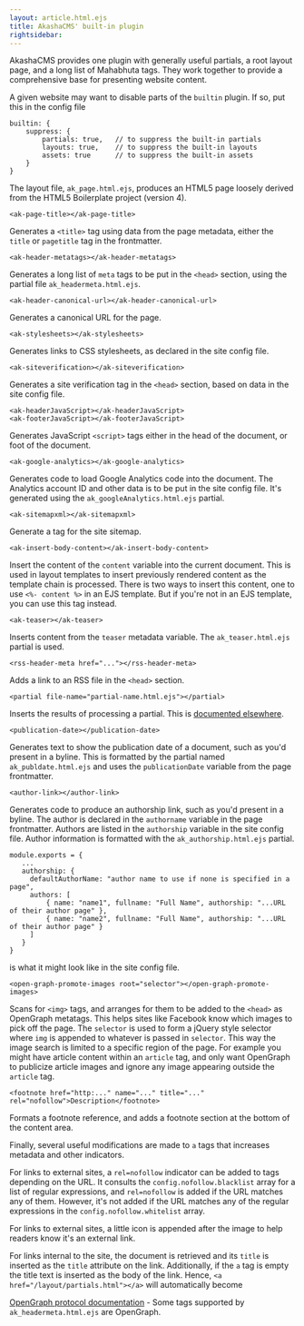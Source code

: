 ```yaml
---
layout: article.html.ejs
title: AkashaCMS' built-in plugin
rightsidebar:
---
```


AkashaCMS provides one plugin with generally useful partials, a root layout page, and a long list of Mahabhuta tags.  They work together to provide a comprehensive base for presenting website content.

A given website may want to disable parts of the `builtin` plugin.  If so, put this in the config file

```
builtin: {
    suppress: {
        partials: true,   // to suppress the built-in partials
        layouts: true,    // to suppress the built-in layouts
        assets: true      // to suppress the built-in assets
    }
}
```

The layout file, `ak_page.html.ejs`, produces an HTML5 page loosely derived from the HTML5 Boilerplate project (version 4).

    <ak-page-title></ak-page-title>

Generates a `<title>` tag using data from the page metadata, either the `title` or `pagetitle` tag in the frontmatter.

    <ak-header-metatags></ak-header-metatags>

Generates a long list of `meta` tags to be put in the `<head>` section, using the partial file `ak_headermeta.html.ejs`.

    <ak-header-canonical-url></ak-header-canonical-url>

Generates a canonical URL for the page.

    <ak-stylesheets></ak-stylesheets>

Generates links to CSS stylesheets, as declared in the site config file.

    <ak-siteverification></ak-siteverification>

Generates a site verification tag in the `<head>` section, based on data in the site config file.

    <ak-headerJavaScript></ak-headerJavaScript>
    <ak-footerJavaScript></ak-footerJavaScript>

Generates JavaScript `<script>` tags either in the head of the document, or foot of the document.

    <ak-google-analytics></ak-google-analytics>

Generates code to load Google Analytics code into the document.  The Analytics account ID and other data is to be put in the site config file.  It's generated using the `ak_googleAnalytics.html.ejs` partial.

    <ak-sitemapxml></ak-sitemapxml>

Generate a tag for the site sitemap.

    <ak-insert-body-content></ak-insert-body-content>

Insert the content of the `content` variable into the current document.  This is used in layout templates to insert previously rendered content as the template chain is processed.  There is two ways to insert this content, one to use `<%- content %>` in an EJS template.  But if you're not in an EJS template, you can use this tag instead.

    <ak-teaser></ak-teaser>

Inserts content from the `teaser` metadata variable.  The `ak_teaser.html.ejs` partial is used.

    <rss-header-meta href="..."></rss-header-meta>

Adds a link to an RSS file in the `<head>` section.

    <partial file-name="partial-name.html.ejs"></partial>

Inserts the results of processing a partial.  This is [documented elsewhere](/layout/partials.html).

    <publication-date></publication-date>

Generates text to show the publication date of a document, such as you'd present in a byline.  This is formatted by the partial named `ak_publdate.html.ejs` and uses the `publicationDate` variable from the page frontmatter.  

    <author-link></author-link>

Generates code to produce an authorship link, such as you'd present in a byline.  The author is declared in the `authorname` variable in the page frontmatter.  Authors are listed in the `authorship` variable in the site config file.  Author information is formatted with the `ak_authorship.html.ejs` partial.

    module.exports = {
       ...
       authorship: {
         defaultAuthorName: "author name to use if none is specified in a page",
         authors: [
             { name: "name1", fullname: "Full Name", authorship: "...URL of their author page" },
             { name: "name2", fullname: "Full Name", authorship: "...URL of their author page" }
         ]
       }
    }

is what it might look like in the site config file.

    <open-graph-promote-images root="selector"></open-graph-promote-images>

Scans for `<img>` tags, and arranges for them to be added to the `<head>` as OpenGraph metatags.  This helps sites like Facebook know which images to pick off the page.  The `selector` is used to form a jQuery style selector where `img` is appended to whatever is passed in `selector`.  This way the image search is limited to a specific region of the page.  For example you might have article content within an `article` tag, and only want OpenGraph to publicize article images and ignore any image appearing outside the `article` tag.

    <footnote href="http:..." name="..." title="..." rel="nofollow">Description</footnote>

Formats a footnote reference, and adds a footnote section at the bottom of the content area.

Finally, several useful modifications are made to `a` tags that increases metadata and other indicators.

For links to external sites, a `rel=nofollow` indicator can be added to tags depending on the URL.  It consults the `config.nofollow.blacklist` array for a list of regular expressions, and `rel=nofollow` is added if the URL matches any of them.  However, it's not added if the URL matches any of the regular expressions in the `config.nofollow.whitelist` array.

For links to external sites, a little icon is appended after the image to help readers know it's an external link.

For links internal to the site, the document is retrieved and its `title` is inserted as the `title` attribute on the link.  Additionally, if the `a` tag is empty the title text is inserted as the body of the link.  Hence, `<a href="/layout/partials.html"></a>` will automatically become <a href="/layout/partials.html"></a>

[OpenGraph protocol documentation](https://developers.facebook.com/docs/opengraph/) - Some tags supported by `ak_headermeta.html.ejs` are OpenGraph.